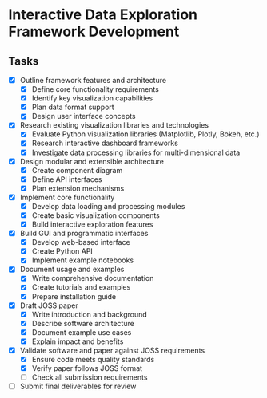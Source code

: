 # Interactive Data Exploration Framework Development

## Tasks
- [x] Outline framework features and architecture
  - [x] Define core functionality requirements
  - [x] Identify key visualization capabilities
  - [x] Plan data format support
  - [x] Design user interface concepts
- [x] Research existing visualization libraries and technologies
  - [x] Evaluate Python visualization libraries (Matplotlib, Plotly, Bokeh, etc.)
  - [x] Research interactive dashboard frameworks
  - [x] Investigate data processing libraries for multi-dimensional data
- [x] Design modular and extensible architecture
  - [x] Create component diagram
  - [x] Define API interfaces
  - [x] Plan extension mechanisms
- [x] Implement core functionality
  - [x] Develop data loading and processing modules
  - [x] Create basic visualization components
  - [x] Build interactive exploration features
- [x] Build GUI and programmatic interfaces
  - [x] Develop web-based interface
  - [x] Create Python API
  - [x] Implement example notebooks
- [x] Document usage and examples
  - [x] Write comprehensive documentation
  - [x] Create tutorials and examples
  - [x] Prepare installation guide
- [x] Draft JOSS paper
  - [x] Write introduction and background
  - [x] Describe software architecture
  - [x] Document example use cases
  - [x] Explain impact and benefits
- [x] Validate software and paper against JOSS requirements
  - [x] Ensure code meets quality standards
  - [x] Verify paper follows JOSS format
  - [ ] Check all submission requirements
- [ ] Submit final deliverables for review
